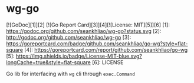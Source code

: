 # wg-go

[![GoDoc][1]][2] [![Go Report Card][3]][4][![License: MIT][5]][6]
[1]: https://godoc.org/github.com/seankhliao/wg-go?status.svg
[2]: http://godoc.org/github.com/seankhliao/wg-go
[3]: https://goreportcard.com/badge/github.com/seankhliao/go-wg?style=flat-square
[4]: https://goreportcard.com/report/github.com/seankhliao/go-wg
[5]: https://img.shields.io/badge/License-MIT-blue.svg?longCache=true&style=flat-square
[6]: LICENSE

Go lib for interfacing with `wg` cli through `exec.Command`
